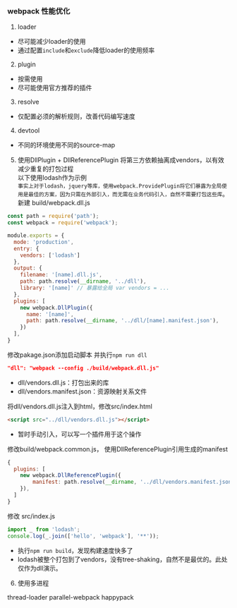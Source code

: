 ### webpack 性能优化
1. loader
- 尽可能减少loader的使用
- 通过配置`include`和`exclude`降低loader的使用频率

2. plugin
- 按需使用
- 尽可能使用官方推荐的插件

3. resolve
- 仅配置必须的解析规则，改善代码编写速度

4. devtool
- 不同的环境使用不同的source-map

5. 使用DllPlugin + DllReferencePlugin
将第三方依赖抽离成vendors，以有效减少重复的打包过程  
以下使用lodash作为示例  
`事实上对于lodash，jquery等库，使用webpack.ProvidePlugin将它们暴露为全局使用是最佳的方案，因为只需在外部引入，而无需在业务代码引入，自然不需要打包这些库`。
新建 build/webpack.dll.js
```js
const path = require('path');
const webpack = require('webpack');

module.exports = {
  mode: 'production',
  entry: {
    vendors: ['lodash']
  },
  output: {
    filename: '[name].dll.js',
    path: path.resolve(__dirname, '../dll'),
    library: '[name]' // 暴露给全局 var vendors = ...
  },
  plugins: [
    new webpack.DllPlugin({
      name: '[name]',
      path: path.resolve(__dirname, '../dll/[name].manifest.json'),
    })
  ],
} 
```
修改pakage.json添加启动脚本 并执行`npm run dll`
```json
"dll": "webpack --config ./build/webpack.dll.js"
```
- dll/vendors.dll.js：打包出来的库
- dll/vendors.manifest.json：资源映射关系文件

将dll/vendors.dll.js注入到html，修改src/index.html
```html
<script src="../dll/vendors.dll.js"></script>
```
- 暂时手动引入，可以写一个插件用于这个操作

修改build/webpack.common.js， 使用DllReferencePlugin引用生成的manifest
```js
{
  plugins: [
    new webpack.DllReferencePlugin({
        manifest: path.resolve(__dirname, '../dll/vendors.manifest.json')
    }),
  ]
}
```

修改 src/index.js
```js
import _ from 'lodash';
console.log(_.join(['hello', 'webpack'], '**'));
```
- 执行`npm run build`，发现构建速度快多了
- lodash被整个打包到了vendors，没有tree-shaking，自然不是最优的。此处仅作为dll演示。


6. 使用多进程

thread-loader
parallel-webpack
happypack
